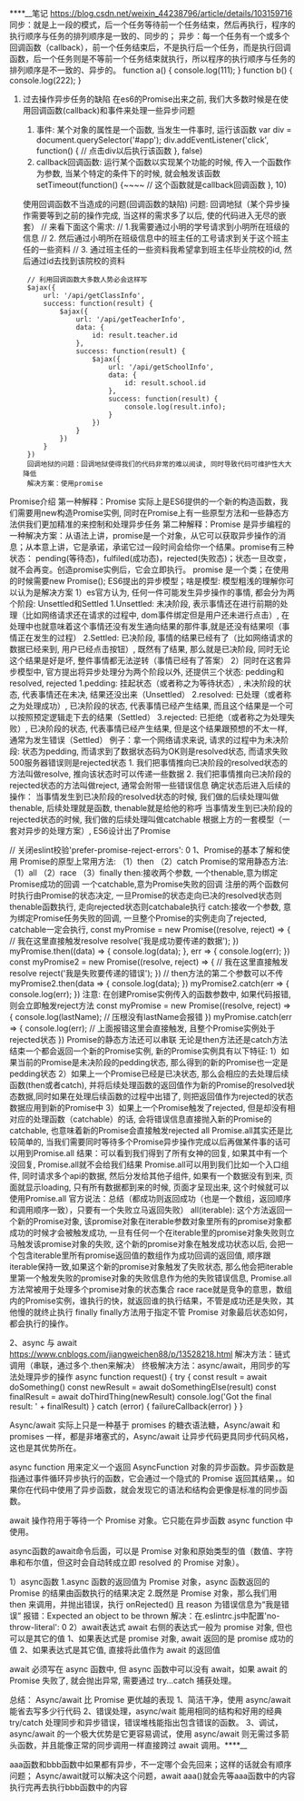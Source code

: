 ****__笔记
https://blog.csdn.net/weixin_44238796/article/details/103159716
同步：就是上一段的模式，后一个任务等待前一个任务结束，然后再执行，程序的执行顺序与任务的排列顺序是一致的、同步的；
异步：每一个任务有一个或多个回调函数（callback），前一个任务结束后，不是执行后一个任务，而是执行回调函数，后一个任务则是不等前一个任务结束就执行，所以程序的执行顺序与任务的排列顺序是不一致的、异步的。
function a() {
    console.log(111);
}
function b() {
    console.log(222);
}

1. 过去操作异步任务的缺陷
在es6的Promise出来之前, 我们大多数时候是在使用回调函数(callback)和事件来处理一些异步问题
    1. 事件: 某个对象的属性是一个函数, 当发生一件事时, 运行该函数
        var div = document.querySelector('#app');
        div.addEventListener('click', function() {
            // 点击div以后执行该函数
        }, false)
    2. callback回调函数: 运行某个函数以实现某个功能的时候, 传入一个函数作为参数, 当某个特定的条件下的时候, 就会触发该函数
        setTimeout(function() {~~~~
            // 这个函数就是callback回调函数
        }, 10)
        
    使用回调函数不当造成的问题(回调函数的缺陷)
    问题: 回调地狱（某个异步操作需要等到之前的操作完成, 当这样的需求多了以后, 使的代码进入无尽的嵌套）
        // 来看下面这个需求: 
        // 1.我需要通过小明的学号请求到小明所在班级的信息
        // 2. 然后通过小明所在班级信息中的班主任的工号请求到关于这个班主任的一些资料
        // 3. 通过班主任的一些资料我希望拿到班主任毕业院校的id, 然后通过id去找到该院校的资料
        
        // 利用回调函数大多数人势必会这样写
        $ajax({
            url: '/api/getClassInfo',
            success: function(result) {
                $ajax({
                    url: '/api/getTeacherInfo',
                    data: {
                        id: result.teacher.id
                    },
                    success: function(result) {
                        $ajax({
                            url: '/api/getSchoolInfo',
                            data: {
                                id: result.school.id
                            },
                            success: function(result) {
                                console.log(result.info);
                            }
                        })
                    }
                })
            }
        })
        回调地狱的问题：回调地狱使得我们的代码非常的难以阅读, 同时导致代码可维护性大大降低
        解决方案：使用promise
        
Promise介绍
第一种解释：Promise 实际上是ES6提供的一个新的构造函数，我们需要用new构造Promise实例, 同时在Promise上有一些原型方法和一些静态方法供我们更加精准的来控制和处理异步任务
第二种解释：Promise 是异步编程的一种解决方案：从语法上讲，promise是一个对象，从它可以获取异步操作的消息；从本意上讲，它是承诺，承诺它过一段时间会给你一个结果。promise有三种状态： pending(等待态)，fulfiled(成功态)，rejected(失败态)；状态一旦改变，就不会再变。创造promise实例后，它会立即执行。
promise 是一个类；在使用的时候需要new Promise();
ES6提出的异步模型；啥是模型: 模型粗浅的理解你可以认为是解决方案
    1）es官方认为, 任何一件可能发生异步操作的事情, 都会分为两个阶段: Unsettled和Settled
        1.Unsettled: 未决阶段, 表示事情还在进行前期的处理（比如网络请求还在请求的过程中, dom事件绑定但是用户还未进行点击）, 在处理中也就意味着这个事情还没有发生通向结果的那件事,就是还没有结果呗（事情正在发生的过程）
        2.Settled: 已决阶段, 事情的结果已经有了（比如网络请求的数据已经来到, 用户已经点击按钮）, 既然有了结果, 那么就是已决阶段, 同时无论这个结果是好是坏, 整件事情都无法逆转（事情已经有了答案）
    2）同时在这套异步模型中, 官方提出将异步处理分为两个阶段以外, 还提供三个状态: pedding和resolved, rejected
        1.pedding: 挂起状态（或者称之为等待状态）, 未决阶段的状态, 代表事情还在未决, 结果还没出来（Unsettled）
        2.resolved: 已处理（或者称之为处理成功）, 已决阶段的状态, 代表事情已经产生结果, 而且这个结果是一个可以按照预定逻辑走下去的结果（Settled）
        3.rejected: 已拒绝（或者称之为处理失败）, 已决阶段的状态, 代表事情已经产生结果, 但是这个结果跟预想的不太一样, 通常为发生错误（Settled）
        例子：拿一个网络请求来说, 请求的过程中为未决阶段: 状态为pedding, 而请求到了数据状态码为OK则是resolved状态, 而请求失败500服务器错误则是rejected状态
    1. 我们把事情推向已决阶段的resolved状态的方法叫做resolve, 推向该状态时可以传递一些数据
    2. 我们把事情推向已决阶段的rejected状态的方法叫做reject, 通常会附带一些错误信息
    确定状态后进入后续的操作：
        当事情发生到已决阶段的resolved状态的时候, 我们做的后续处理叫做thenable, 后续处理就是函数, thenable就是给他的称呼
        当事情发生到已决阶段的rejected状态的时候, 我们做的后续处理叫做catchable
根据上方的一套模型（一套对异步的处理方案）, ES6设计出了Promise

// 关闭eslint校验'prefer-promise-reject-errors': 0
1、Promise的基本了解和使用
    Promise的原型上常用方法: （1）then    （2）catch
    Promise的常用静态方法: （1）all      （2）race     （3）finally
    then:接收两个参数, 一个thenable,意为绑定Promise成功的回调 一个catchable,意为Promise失败的回调 注册的两个函数何时执行由Promise的状态决定, 一旦Promise的状态走向已决的resolved状态则thenable函数执行, 走向rejected状态则catchabale执行
    catch:接收一个参数, 意为绑定Promise任务失败的回调, 一旦整个Promise的实例走向了rejected, catchable一定会执行,
    const myPromise = new Promise((resolve, reject) => {
        // 我在这里直接触发resolve
        resolve('我是成功要传递的数据');
    })
    myPromise.then((data) => {
        console.log(data);
    }, err => {
        console.log(err);
    })
    const myPromise2 = new Promise((resolve, reject) => {
        // 我在这里直接触发resolve
        reject('我是失败要传递的错误');
    })
    // then方法的第二个参数可以不传
    myPromise2.then(data => {
        console.log(data);
    })
    myPromise2.catch(err => {
        console.log(err);
    })
    注意: 在创建Promise实例传入的函数参数中, 如果代码报错, 则会立即触发reject方法
    const myPromise = new Promise((resolve, reject) => {
        console.log(lastName); // 压根没有lastName会报错
    })
    myPromise.catch(err => {
        console.log(err); // 上面报错这里会直接触发, 且整个Promise实例处于rejected状态
    })
    Promise的静态方法还可以串联
    无论是then方法还是catch方法结束一个都会返回一个新的Promise实例, 新的Promise实例具有以下特征:
    1）如果当前的Promise是未决阶段的pedding状态, 那么得到的新的Promise也一定是pedding状态
    2）如果上一个Promise已经是已决状态, 那么会相应的去处理后续函数(then或者catch), 并将后续处理函数的返回值作为新的Promise的resolved状态数据,同时如果在处理后续函数的过程中出错了, 则把返回值作为rejected的状态数据应用到新的Promise中
    3）如果上一个Promise触发了rejected, 但是却没有相对应的处理函数（catchable）的话, 会将错误信息直接抛入新的Promise的catchable, 也意味着新的Promise会直接触发rejected
    all
    Promise.all其实还是比较简单的, 当我们需要同时等待多个Promise异步操作完成以后再做某件事的话可以用到Promise.all
    结果：可以看到我们得到了所有女神的回复, 如果其中有一个没回复, Promise.all就不会给我们结果
    Promise.all可以用到我们比如一个入口组件, 同时请求多个api的数据, 然后分发给其他子组件, 如果有一个数据没有到来, 页面就显示loading, 只有所有数据都到来的时候, 页面才呈现出来, 这个时候就可以使用Promise.all
    官方说法：总结（都成功则返回成功（也是一个数组，返回顺序和调用顺序一致），只要有一个失败立马返回失败）
    all(iterable): 这个方法返回一个新的Promise对象, 该promise对象在iterable参数对象里所有的promise对象都成功的时候才会被触发成功, 一旦有任何一个在iterable里的promise对象失败则立马触发该promise对象的失败, 这个新的promise对象在触发成功状态以后, 会把一个包含iterable里所有promise返回值的数组作为成功回调的返回值, 顺序跟iterable保持一致,如果这个新的promise对象触发了失败状态, 那么他会把iterable里第一个触发失败的promise对象的失败信息作为他的失败错误信息, Promise.all方法常被用于处理多个promise对象的状态集合
    race
    race就是竞争的意思，数组内的Promise实例，谁执行的快，就返回谁的执行结果，不管是成功还是失败，其他慢的就终止执行
    finally
    finally方法用于指定不管 Promise 对象最后状态如何，都会执行的操作。

2、async 与 await
https://www.cnblogs.com/jiangweichen88/p/13528218.html
解决方法：链式调用（串联，通过多个.then来解决）
终极解决方法：async/await，用同步的写法处理异步的操作
async function request() {
    try {
        const result = await doSomething()
        const newResult = await doSomethingElse(result)
        const finalResult = await doThirdThing(newResult)
        console.log('Got the final result: ' + finalResult)
    } catch (error) {
        failureCallback(error)
    }
}

Async/await 实际上只是一种基于 promises 的糖衣语法糖，Async/await 和 promises 一样，都是非堵塞式的，Async/await 让异步代码更具同步代码风格，这也是其优势所在。

async function 用来定义一个返回 AsyncFunction 对象的异步函数。异步函数是指通过事件循环异步执行的函数，它会通过一个隐式的 Promise 返回其结果，。如果你在代码中使用了异步函数，就会发现它的语法和结构会更像是标准的同步函数。

await 操作符用于等待一个 Promise 对象。它只能在异步函数 async function 中使用。

async函数的await命令后面，可以是 Promise 对象和原始类型的值（数值、字符串和布尔值，但这时会自动转成立即 resolved 的 Promise 对象）。

1）async函数
    1.async 函数的返回值为 Promise 对象，async 函数返回的 Promise 的结果由函数执行的结果决定
    2.既然是 Promise 对象，那么我们用 then 来调用，并抛出错误，执行 onRejected() 且 reason 为错误信息为“我是错误”
    报错：Expected an object to be thrown
    解决：在.eslintrc.js中配置'no-throw-literal': 0
2）await表达式
    await 右侧的表达式一般为 promise 对象, 但也可以是其它的值
    1、如果表达式是 promise 对象, await 返回的是 promise 成功的值
    2、如果表达式是其它值, 直接将此值作为 await 的返回值

await 必须写在 async 函数中, 但 async 函数中可以没有 await，如果 await 的 Promise 失败了, 就会抛出异常, 需要通过 try...catch 捕获处理。

总结：
Async/await 比 Promise 更优越的表现
1、简洁干净，使用 async/await 能省去写多少行代码
2、错误处理，async/wait 能用相同的结构和好用的经典 try/catch 处理同步和异步错误，错误堆栈能指出包含错误的函数。
3、调试，async/await 的一个极大优势是它更容易调试，使用 async/await 则无需过多箭头函数，并且能像正常的同步调用一样直接跨过 await 调用。****__


aaa函数和bbb函数中如果都有异步，不一定哪个会先回来；这样的话就会有顺序问题；
Async/await就可以解决这个问题，await aaa()就会先等aaa函数中的内容执行完再去执行bbb函数中的内容
